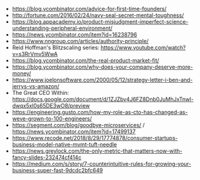 - https://blog.ycombinator.com/advice-for-first-time-founders/
- http://fortune.com/2016/02/24/navy-seal-secret-mental-toughness/
- https://blog.appacademy.io/product-misjudgment-imperfect-science-understanding-peripheral-environment/
- https://news.ycombinator.com/item?id=16238796
- https://www.nngroup.com/articles/authority-principle/
- Reid Hoffman's Blitzscaling series: https://www.youtube.com/watch?v=s3RrVmv5WwA
- https://blog.ycombinator.com/the-real-product-market-fit/
- https://blog.ycombinator.com/why-does-your-company-deserve-more-money/
- https://www.joelonsoftware.com/2000/05/12/strategy-letter-i-ben-and-jerrys-vs-amazon/
- The Great CEO Within: https://docs.google.com/document/d/1ZJZbv4J6FZ8Dnb0JuMhJxTnwl-dwqx5xl0s65DE3wO8/preview
- https://engineering.gusto.com/how-my-role-as-cto-has-changed-as-weve-grown-to-100-engineers/
- https://segment.com/blog/goodbye-microservices/ / https://news.ycombinator.com/item?id=17499137
- https://www.recode.net/2018/8/29/17774878/consumer-startups-business-model-native-mvmt-tuft-needle
- https://news.greylock.com/the-only-metric-that-matters-now-with-fancy-slides-232474cf414c
- https://medium.com/s/story/7-counterintuitive-rules-for-growing-your-business-super-fast-9dcdc2bfc649
